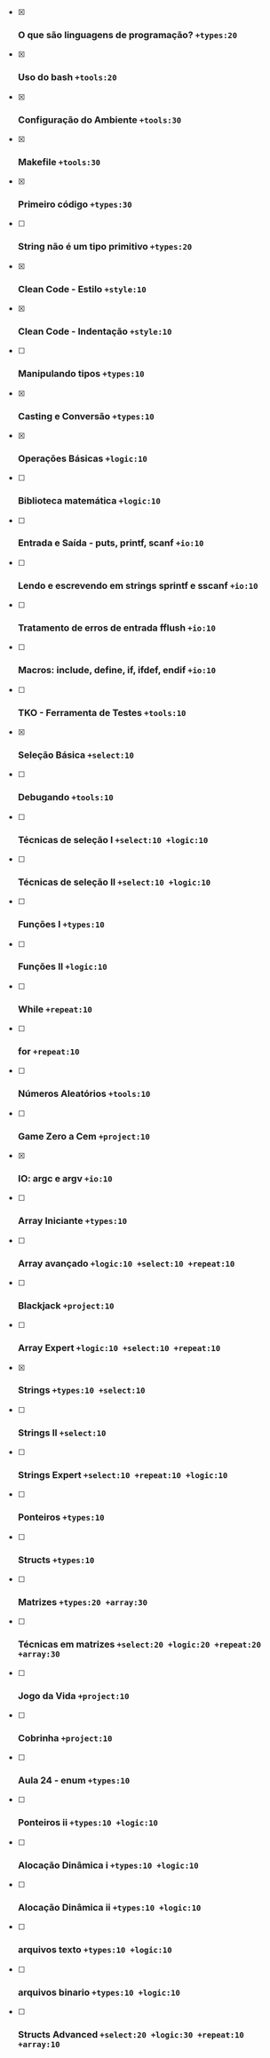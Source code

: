 - [x] ### O que são linguagens de programação? `+types:20`<!-- l:tools_basic c:lime -->
- [x] ### Uso do bash `+tools:20`<!-- l:tools_bash c:pink r:tools_basic -->
- [x] ### Configuração do Ambiente `+tools:30`<!-- l:tools_local_ide r:tools_bash c:pink -->
- [x] ### Makefile `+tools:30`<!-- l:tools_makefile c:pink r:tools_basic -->
- [x] ### Primeiro código `+types:30`<!-- l:types_basic r:tools_basic c:lime -->
- [ ] ### String não é um tipo primitivo `+types:20`<!-- l:string_novice c:lime r:io_basic -->
- [x] ### Clean Code - Estilo `+style:10`<!-- l:style_guide c:lime r:types_basic -->
- [x] ### Clean Code - Indentação `+style:10`<!-- l:style_indentation c:lime r:types_basic -->
- [ ] ### Manipulando tipos `+types:10`<!-- l:types_modifiers c:pink r:types_basic -->
- [x] ### Casting e Conversão `+types:10`<!-- l:types_casting c:pink r:types_basic -->
- [x] ### Operações Básicas `+logic:10`<!-- l:types_operations c:lime r:types_basic r:tools_tko -->
- [ ] ### Biblioteca matemática `+logic:10`<!-- l:tools_math.h c:pink r:types_operations -->
- [ ] ### Entrada e Saída - puts, printf, scanf `+io:10`<!-- l:io_basic c:lime r:types_operations -->
- [ ] ### Lendo e escrevendo em strings sprintf e sscanf `+io:10`<!-- l:io_string c:pink r:string_novice -->
- [ ] ### Tratamento de erros de entrada fflush  `+io:10`<!-- l:io_error c:pink r:repeat_novice -->
- [ ] ### Macros: include, define, if, ifdef, endif  `+io:10`<!-- l:tools_macros c:pink r:repeat_novice -->
- [ ] ### TKO - Ferramenta de Testes `+tools:10`<!-- l:tools_tko c:lime r:tools_basic -->
- [x] ### Seleção Básica `+select:10`<!-- l:select_novice c:lime r:io_basic r:style_guide r:style_indentation -->
- [ ] ### Debugando `+tools:10`<!-- l:tools_debug c:pink r:tools_basic -->
- [ ] ### Técnicas de seleção I `+select:10 +logic:10`<!-- l:select_advanced c:pink r:functions_novice -->
- [ ] ### Técnicas de seleção II `+select:10 +logic:10`<!-- l:select_expert c:pink r:select_advanced -->
- [ ] ### Funções I `+types:10`<!-- l:functions_novice c:lime r:select_novice -->
- [ ] ### Funções II `+logic:10`<!-- l:function_advanced c:lime r:functions_novice -->
- [ ] ### While `+repeat:10`<!-- l:repeat_novice c:lime r:select_novice -->
- [ ] ### for `+repeat:10`<!-- l:repeat_advanced c:lime r:repeat_novice -->
- [ ] ### Números Aleatórios `+tools:10`<!-- l:tools_rand c:lime r:select_novice -->
- [ ] ### Game Zero a Cem `+project:10`<!-- l:game_zero_cem c:cyan r:tools_rand r:functions_novice -->
- [x] ### IO: argc e argv `+io:10`<!-- l:io_argc_argv c:pink r:types_conversion -->
- [ ] ### Array Iniciante `+types:10`<!-- l:array_novice c:lime r:repeat_advanced r:functions_novice -->
- [ ] ### Array avançado `+logic:10 +select:10 +repeat:10`<!-- l:array_advanced c:lime r:array_novice -->
- [ ] ### Blackjack `+project:10`<!-- l:game_blackjack c:cyan r:tools_rand r:array_advanced -->
- [ ] ### Array Expert `+logic:10 +select:10 +repeat:10`<!-- l:array_expert c:pink r:array_advanced -->
- [x] ### Strings `+types:10 +select:10`<!-- l:string_novice c:lime r:array_advanced -->
- [ ] ### Strings II `+select:10`<!-- l:string_advanced c:pink r:string_novice r:pointers_novice -->
- [ ] ### Strings Expert `+select:10 +repeat:10 +logic:10`<!-- l:string_expert c:pink r:string_advanced -->
- [ ] ### Ponteiros `+types:10`<!-- l:pointers_novice c:lime r:function_advanced -->
- [ ] ### Structs `+types:10`<!-- l:structs_novice c:lime r:functions_novice -->
- [ ] ### Matrizes `+types:20 +array:30`<!-- l:matrix_novice c:lime r:array_novice -->
- [ ] ### Técnicas em matrizes `+select:20 +logic:20 +repeat:20 +array:30`<!-- l:matrix_advanced c:pink r:matrix_novice r:structs_advanced -->
- [ ] ### Jogo da Vida `+project:10`<!-- l:game_jogodavida c:cyan r:tools_rand r:matrix_advanced -->
- [ ] ### Cobrinha `+project:10`<!-- l:game_cobrinha c:cyan r:tools_rand r:structs_advanced -->
- [ ] ### Aula 24 - enum `+types:10`<!-- l:enum c:lime r:select_novice -->
- [ ] ### Ponteiros ii `+types:10 +logic:10`<!-- l:pointers_advanced c:lime r:pointers_novice -->
- [ ] ### Alocação Dinâmica i `+types:10 +logic:10`<!-- l:memory_novice c:pink r:pointers_novice -->
- [ ] ### Alocação Dinâmica ii `+types:10 +logic:10`<!-- l:memory_advanced c:pink r:memory_novice -->
- [ ] ### arquivos texto `+types:10 +logic:10`<!-- l:files_novice c:lime r:pointers_advanced -->
- [ ] ### arquivos binario `+types:10 +logic:10`<!-- l:files_advanced c:pink r:files_novice -->
- [ ] ### Structs Advanced `+select:20 +logic:30 +repeat:10 +array:10`<!-- l:structs_advanced c:lime r:pointers_novice r:array_novice r:structs_novice -->